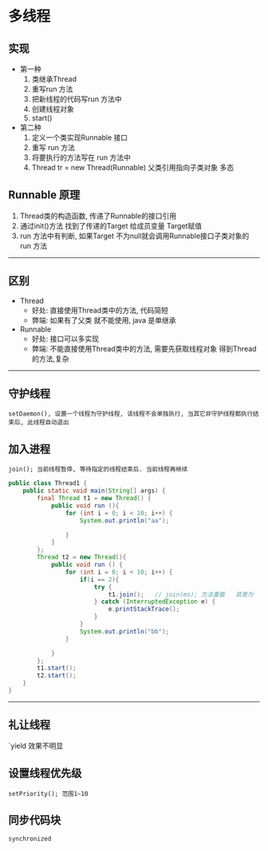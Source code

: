 # 多线程

## 实现
* 第一种
    1. 类继承Thread 
    2. 重写run 方法
    3. 把新线程的代码写run 方法中
    4. 创建线程对象
    5. start()
* 第二种
    1. 定义一个类实现Runnable 接口 
    2. 重写 run 方法
    3. 将要执行的方法写在 run 方法中
    4. Thread tr = new Thread(Runnable) 父类引用指向子类对象 多态
## Runnable 原理
1. Thread类的构造函数, 传递了Runnable的接口引用 
2. 通过init()方法 找到了传递的Target 给成员变量 Target赋值 
3. run 方法中有判断, 如果Target 不为null就会调用Runnable接口子类对象的run 方法 
-----
## 区别
* Thread
    - 好处: 直接使用Thread类中的方法, 代码简短 
    - 弊端: 如果有了父类 就不能使用, java 是单继承
* Runnable
    - 好处:  接口可以多实现
    - 弊端: 不能直接使用Thread类中的方法, 需要先获取线程对象 得到Thread的方法,复杂
-----
## 守护线程
`setDaemon(), 设置一个线程为守护线程, 该线程不会单独执行, 当其它非守护线程都执行结束后, 此线程自动退出`
## 加入进程
`join(); 当前线程暂停, 等待指定的线程结束后. 当前线程再继续`
````java
public class Thread1 {
    public static void main(String[] args) {
        final Thread t1 = new Thread() {
            public void run (){
                for (int i = 0; i < 10; i++) {
                    System.out.println("aa");

                }
            }
        };
        Thread t2 = new Thread(){
            public void run () {
                for (int i = 0; i < 10; i++) {
                    if(i == 2){
                        try {
                            t1.join();   // join(ms); 方法重载   其意为  ti 插队多少毫秒 之后再交替执行
                        } catch (InterruptedException e) {
                            e.printStackTrace();
                        }
                    }
                    System.out.println("bb");
                }

            }
        };
        t1.start();
        t2.start();
    }
}

````
-------
## 礼让线程
`yield 效果不明显

## 设置线程优先级
`setPriority(); 范围1~10`

## 同步代码块
`synchronized`